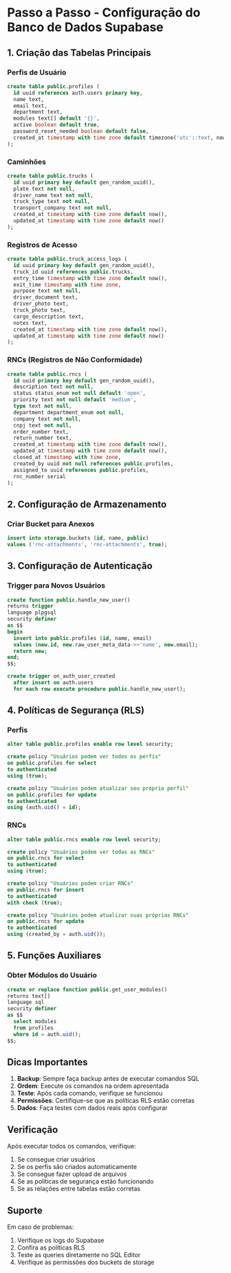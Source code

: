 # Passo a Passo - Configuração do Banco de Dados Supabase

## 1. Criação das Tabelas Principais

### Perfis de Usuário
```sql
create table public.profiles (
  id uuid references auth.users primary key,
  name text,
  email text,
  department text,
  modules text[] default '{}',
  active boolean default true,
  password_reset_needed boolean default false,
  created_at timestamp with time zone default timezone('utc'::text, now())
);
```

### Caminhões
```sql
create table public.trucks (
  id uuid primary key default gen_random_uuid(),
  plate text not null,
  driver_name text not null,
  truck_type text not null,
  transport_company text not null,
  created_at timestamp with time zone default now(),
  updated_at timestamp with time zone default now()
);
```

### Registros de Acesso
```sql
create table public.truck_access_logs (
  id uuid primary key default gen_random_uuid(),
  truck_id uuid references public.trucks,
  entry_time timestamp with time zone default now(),
  exit_time timestamp with time zone,
  purpose text not null,
  driver_document text,
  driver_photo text,
  truck_photo text,
  cargo_description text,
  notes text,
  created_at timestamp with time zone default now(),
  updated_at timestamp with time zone default now()
);
```

### RNCs (Registros de Não Conformidade)
```sql
create table public.rncs (
  id uuid primary key default gen_random_uuid(),
  description text not null,
  status status_enum not null default 'open',
  priority text not null default 'medium',
  type text not null,
  department department_enum not null,
  company text not null,
  cnpj text not null,
  order_number text,
  return_number text,
  created_at timestamp with time zone default now(),
  updated_at timestamp with time zone default now(),
  closed_at timestamp with time zone,
  created_by uuid not null references public.profiles,
  assigned_to uuid references public.profiles,
  rnc_number serial
);
```

## 2. Configuração de Armazenamento

### Criar Bucket para Anexos
```sql
insert into storage.buckets (id, name, public)
values ('rnc-attachments', 'rnc-attachments', true);
```

## 3. Configuração de Autenticação

### Trigger para Novos Usuários
```sql
create function public.handle_new_user()
returns trigger
language plpgsql
security definer
as $$
begin
  insert into public.profiles (id, name, email)
  values (new.id, new.raw_user_meta_data->>'name', new.email);
  return new;
end;
$$;

create trigger on_auth_user_created
  after insert on auth.users
  for each row execute procedure public.handle_new_user();
```

## 4. Políticas de Segurança (RLS)

### Perfis
```sql
alter table public.profiles enable row level security;

create policy "Usuários podem ver todos os perfis"
on public.profiles for select
to authenticated
using (true);

create policy "Usuários podem atualizar seu próprio perfil"
on public.profiles for update
to authenticated
using (auth.uid() = id);
```

### RNCs
```sql
alter table public.rncs enable row level security;

create policy "Usuários podem ver todas as RNCs"
on public.rncs for select
to authenticated
using (true);

create policy "Usuários podem criar RNCs"
on public.rncs for insert
to authenticated
with check (true);

create policy "Usuários podem atualizar suas próprias RNCs"
on public.rncs for update
to authenticated
using (created_by = auth.uid());
```

## 5. Funções Auxiliares

### Obter Módulos do Usuário
```sql
create or replace function public.get_user_modules()
returns text[]
language sql
security definer
as $$
  select modules
  from profiles
  where id = auth.uid();
$$;
```

## Dicas Importantes

1. **Backup**: Sempre faça backup antes de executar comandos SQL
2. **Ordem**: Execute os comandos na ordem apresentada
3. **Teste**: Após cada comando, verifique se funcionou
4. **Permissões**: Certifique-se que as políticas RLS estão corretas
5. **Dados**: Faça testes com dados reais após configurar

## Verificação

Após executar todos os comandos, verifique:
1. Se consegue criar usuários
2. Se os perfis são criados automaticamente
3. Se consegue fazer upload de arquivos
4. Se as políticas de segurança estão funcionando
5. Se as relações entre tabelas estão corretas

## Suporte

Em caso de problemas:
1. Verifique os logs do Supabase
2. Confira as políticas RLS
3. Teste as queries diretamente no SQL Editor
4. Verifique as permissões dos buckets de storage